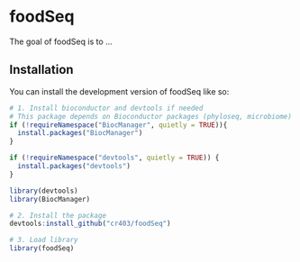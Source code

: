
<!-- README.md is generated from README.Rmd. Please edit that file -->

# foodSeq

<!-- badges: start -->
<!-- badges: end -->

The goal of foodSeq is to …

## Installation

You can install the development version of foodSeq like so:

``` r
# 1. Install bioconductor and devtools if needed
# This package depends on Bioconductor packages (phyloseq, microbiome) 
if (!requireNamespace("BiocManager", quietly = TRUE)){
  install.packages("BiocManager")
}

if (!requireNamespace("devtools", quietly = TRUE)) {
  install.packages("devtools")
}

library(devtools)
library(BiocManager) 

# 2. Install the package
devtools:install_github("cr403/foodSeq") 

# 3. Load library
library(foodSeq)
```
